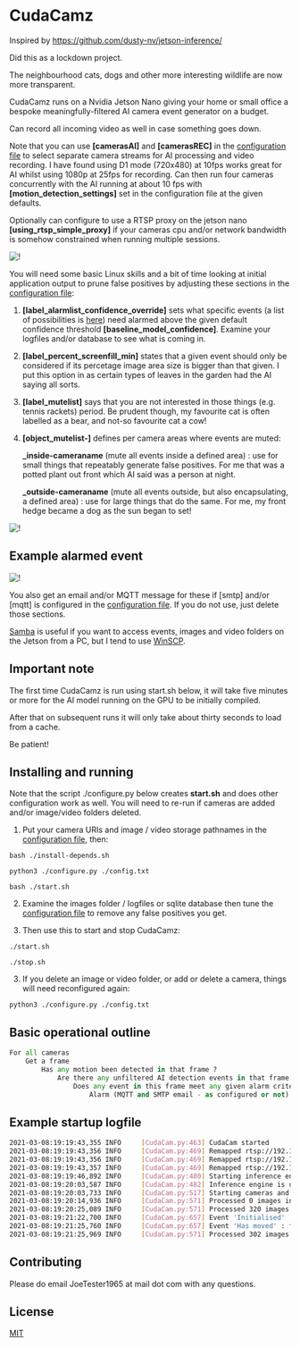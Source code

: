 # CudaCamz

Inspired by  https://github.com/dusty-nv/jetson-inference/ 

Did this as a lockdown project.

The neighbourhood cats, dogs and other more interesting wildlife are now more transparent.

CudaCamz runs on a Nvidia Jetson Nano giving your home or small office a bespoke meaningfully-filtered AI camera event generator on a budget.

Can record all incoming video as well in case something goes down.

Note that you can use **[camerasAI]** and **[camerasREC]** in the [configuration file](./example-config.txt) to select separate camera streams for AI processing and video recording. I have found using D1 mode (720x480) at 10fps works great for AI whilst using 1080p at 25fps for recording. Can then run four cameras concurrently with the AI running at about 10 fps with **[motion_detection_settings]** set in the configuration file at the given defaults.

Optionally can configure to use a RTSP proxy on the jetson nano **[using_rtsp_simple_proxy]** if your cameras cpu and/or network bandwidth is somehow constrained when running multiple sessions.

![!](./scope.jpg "")

You will need some basic Linux skills and a bit of time looking at initial application output to prune false positives by adjusting these sections in the [configuration file](./example-config.txt):

1. **[label_alarmlist_confidence_override]** sets what specific events (a list of possibilities is [here](./ssd_coco_labels.txt)) need alarmed above the given default confidence threshold **[baseline_model_confidence]**. Examine your logfiles and/or database to see what is coming in.

2. **[label_percent_screenfill_min]** states that a given event should only be considered if its percetage image area size is bigger than that given. I put this option in as certain types of leaves in the garden had the AI saying all sorts.

3. **[label_mutelist]** says that you are not interested in those things (e.g. tennis rackets) period. Be prudent though, my favourite cat is often labelled as a bear, and not-so favourite cat a cow!

4. **[object_mutelist-]** defines per camera areas where events are muted:

	**_inside-cameraname** (mute all events inside a defined area) : use for small things that repeatably generate false positives. For me that was a potted plant out front which AI said was a person at night.

	**_outside-cameraname** (mute all events outside, but also encapsulating, a defined area) : use for large things that do the same. For me, my front hedge became a dog as the sun began to set!

![!](./example2-mutelist.jpg "")

## Example alarmed event

![!](./example1-event.jpg "")

You also get an email and/or MQTT message for these if [smtp] and/or [mqtt] is configured in the [configuration file](./example-config.txt). If you do not use, just delete those sections.

[Samba](https://www.samba.org/) is useful if you want to access events, images and video folders on the Jetson from a PC, but I tend to use [WinSCP](https://winscp.net/eng/index.php).

## Important note

The first time CudaCamz is run using start.sh below, it will take five minutes or more for the AI model running on the GPU to be initially compiled.
 
After that on subsequent runs it will only take about thirty seconds to load from a cache.

Be patient!

## Installing and running

Note that the script ./configure.py below creates **start.sh** and does other configuration work as well. You will need to re-run if cameras are added and/or image/video folders deleted.

1. Put your camera URIs and image / video storage pathnames in the [configuration file](./example-config.txt), then:

```console
bash ./install-depends.sh

python3 ./configure.py ./config.txt

bash ./start.sh
```

2. Examine the images folder / logfiles or sqlite database then tune the [configuration file](./example-config.txt) to remove any false positives you get.

3. Then use this to start and stop CudaCamz:

```console
./start.sh

./stop.sh
```

3. If you delete an image or video folder, or add or delete a camera, things will need reconfigured again:
```console
python3 ./configure.py ./config.txt
```

## Basic operational outline

```python
For all cameras
	Get a frame
		Has any motion been detected in that frame ?
			Are there any unfiltered AI detection events in that frame ?
				Does any event in this frame meet any given alarm criteria ?
					Alarm (MQTT and SMTP email - as configured or not)
```

## Example startup logfile
```bash
2021-03-08:19:19:43,355 INFO     [CudaCam.py:463] CudaCam started
2021-03-08:19:19:43,356 INFO     [CudaCam.py:469] Remapped rtsp://192.168.1.10:554/user=admin&password=secret&channel=1&stream=0.sdp to rtsp://127.0.0.1:8554/front_garden as using_rtsp_simple_proxy set
2021-03-08:19:19:43,356 INFO     [CudaCam.py:469] Remapped rtsp://192.168.1.12:554/user=admin&password=secret&channel=1&stream=0.sdp to rtsp://127.0.0.1:8554/back_garden as using_rtsp_simple_proxy set
2021-03-08:19:19:43,357 INFO     [CudaCam.py:469] Remapped rtsp://192.168.1.11:554/user=admin&password=secret&channel=1&stream=0.sdp to rtsp://127.0.0.1:8554/back_patio as using_rtsp_simple_proxy set
2021-03-08:19:19:46,892 INFO     [CudaCam.py:480] Starting inference engine, can take a while
2021-03-08:19:20:03,587 INFO     [CudaCam.py:482] Inference engine is up
2021-03-08:19:20:03,733 INFO     [CudaCam.py:517] Starting cameras and getting test images for /media/nano1/usbhdd/mutelist_reminder, can take a while
2021-03-08:19:20:14,936 INFO     [CudaCam.py:571] Processed 0 images in the past 10 seconds
2021-03-08:19:20:25,089 INFO     [CudaCam.py:571] Processed 320 images in the past 10 seconds
2021-03-08:19:21:22,700 INFO     [CudaCam.py:657] Event 'Initialised' : front_garden - person, confidence 0.54 : 211,286,13,247
2021-03-08:19:21:25,760 INFO     [CudaCam.py:657] Event 'Has moved' : front_garden - person, confidence 0.84 : 220,314,3,245
2021-03-08:19:21:25,969 INFO     [CudaCam.py:571] Processed 302 images in the past 10 seconds
```

## Contributing

Please do email JoeTester1965 at mail dot com with any questions.

## License
[MIT](https://choosealicense.com/licenses/mit/)
